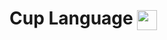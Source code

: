 # Cup Language <img src="https://avatars.githubusercontent.com/u/69126889?s=128" width="32" height="32" align="center">
